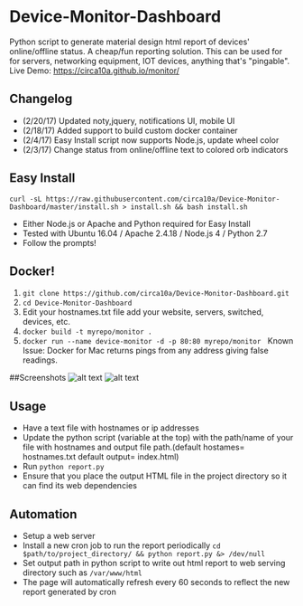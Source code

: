 # Device-Monitor-Dashboard
Python script to generate material design html report of devices' online/offline status. A cheap/fun reporting solution.
This can be used for for servers, networking equipment, IOT devices, anything that's "pingable".  
Live Demo: https://circa10a.github.io/monitor/ 

## Changelog
 - (2/20/17) Updated noty,jquery, notifications UI, mobile UI
 - (2/18/17) Added support to build custom docker container
 - (2/4/17) Easy Install script now supports Node.js, update wheel color
 - (2/3/17) Change status from online/offline text to colored orb indicators

## Easy Install
`curl -sL https://raw.githubusercontent.com/circa10a/Device-Monitor-Dashboard/master/install.sh > install.sh && bash install.sh`
- Either Node.js or Apache and Python required for Easy Install
- Tested with Ubuntu 16.04 / Apache 2.4.18 / Node.js 4 / Python 2.7
- Follow the prompts!

## Docker!
1) `git clone https://github.com/circa10a/Device-Monitor-Dashboard.git`   
2) `cd Device-Monitor-Dashboard`  
3) Edit your hostnames.txt file add your website, servers, switched, devices, etc.  
4) `docker build -t myrepo/monitor .`  
5) `docker run --name device-monitor -d -p 80:80 myrepo/monitor`   
Known Issue: Docker for Mac returns pings from any address giving false readings.

##Screenshots
![alt text](http://i.imgur.com/7r8lPiH.png)
![alt text](http://i.imgur.com/RdjDbMu.png)

## Usage
- Have a text file with hostnames or ip addresses
- Update the python script (variable at the top) with the path/name of your file with hostnames and output file path.(default hostames= hostnames.txt   default output= index.html)
- Run `python report.py`
- Ensure that you place the output HTML file in the project directory so it can find its web dependencies

## Automation
- Setup a web server
- Install a new cron job to run the report periodically `cd $path/to/project_directory/ && python report.py &> /dev/null`
- Set output path in python script to write out html report to web serving directory such as `/var/www/html`
- The page will automatically refresh every 60 seconds to reflect the new report generated by cron
